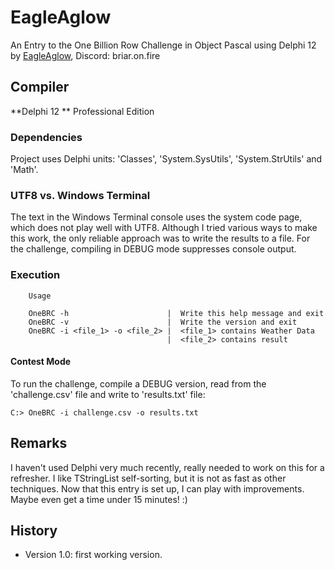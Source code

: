 # EagleAglow

An Entry to the One Billion Row Challenge in Object Pascal using Delphi 12 by [EagleAglow](https://github.com/EagleAglow), Discord: briar.on.fire

## Compiler

**Delphi 12 ** Professional Edition

### Dependencies

Project uses Delphi units: 'Classes', 'System.SysUtils', 'System.StrUtils' and 'Math'.

### UTF8 vs. Windows Terminal

The text in the Windows Terminal console uses the system code page, which does not play well with UTF8.
Although I tried various ways to make this work, the only reliable approach was to write the results to a file.
For the challenge, compiling in DEBUG mode suppresses console output.

### Execution
```
    Usage
    OneBRC -h                      |  Write this help message and exit
    OneBRC -v                      |  Write the version and exit
    OneBRC -i <file_1> -o <file_2> |  <file_1> contains Weather Data
                                   |  <file_2> contains result
```

#### Contest Mode

To run the challenge, compile a DEBUG version, read from the 'challenge.csv' file and write to 'results.txt' file:

```
C:> OneBRC -i challenge.csv -o results.txt
```

## Remarks

I haven't used Delphi very much recently, really needed to work on this for a refresher.
I like TStringList self-sorting, but it is not as fast as other techniques.
Now that this entry is set up, I can play with improvements. Maybe even get a time under 15 minutes! :)

## History

- Version 1.0: first working version.